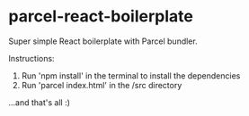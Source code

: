 # parcel-react-boilerplate

Super simple React boilerplate with Parcel bundler.

Instructions:

1. Run 'npm install' in the terminal to install the dependencies
2. Run 'parcel index.html' in the /src directory

...and that's all :)